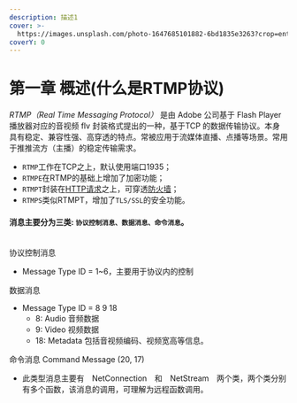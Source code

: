```yaml
---
description: 描述1
cover: >-
  https://images.unsplash.com/photo-1647685101882-6bd1835e3263?crop=entropy&cs=srgb&fm=jpg&ixid=MnwxOTcwMjR8MHwxfHJhbmRvbXx8fHx8fHx8fDE2NDkzMTYwNjA&ixlib=rb-1.2.1&q=85
coverY: 0
---
```


# 第一章 概述(什么是RTMP协议)



_RTMP（Real Time Messaging Protocol）_ 是由 Adobe 公司基于 Flash Player 播放器对应的音视频 flv 封装格式提出的一种，基于TCP 的数据传输协议。本身具有稳定、兼容性强、高穿透的特点。常被应用于流媒体直播、点播等场景。常用于推推流方（主播）的稳定传输需求。

* `RTMP`工作在TCP之上，默认使用端口1935；
* `RTMPE`在RTMP的基础上增加了加密功能；
* `RTMPT`封装在[HTTP请求](https://link.jianshu.com/?t=https://baike.baidu.com/item/HTTP%E8%AF%B7%E6%B1%82)之上，可穿透[防火墙](https://link.jianshu.com/?t=https://baike.baidu.com/item/%E9%98%B2%E7%81%AB%E5%A2%99)；
* `RTMPS`类似RTMPT，增加了`TLS/SSL`的安全功能。

#### **消息主要分为三类:** `协议控制消息、数据消息、命令消息`。

\
协议控制消息

* Message Type ID = 1\~6，主要用于协议内的控制

数据消息

* Message Type ID = 8 9 18
  * 8: Audio 音频数据
  * 9: Video 视频数据
  * 18: Metadata 包括音视频编码、视频宽高等信息。

命令消息 Command Message (20, 17)

* 此类型消息主要有　NetConnection　和　NetStream　两个类，两个类分别有多个函数，该消息的调用，可理解为远程函数调用。


